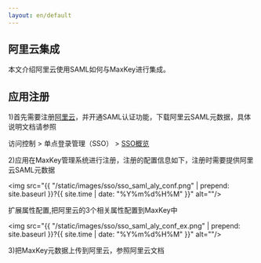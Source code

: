 ```yaml
---
layout: en/default
---
```

<h2>阿里云集成</h2>
本文介绍阿里云使用SAML如何与MaxKey进行集成。

<h2>应用注册</h2>

1)首先需要注册<a href="https://www.aliyun.com/" target="_blank" >阿里云</a>，并开通SAML认证功能，下载阿里云SAML元数据，具体说明文档请参照

访问控制 &gt; 单点登录管理（SSO） &gt; <a href="https://helpcdn.aliyun.com/document_detail/93684.html?spm=a2c4g.11186623.3.2.39a64d7bn76ODT" target="_blank" >SSO概览 </a>


2)应用在MaxKey管理系统进行注册，注册的配置信息如下，注册时需要提供阿里云SAML元数据

<img src="{{ "/static/images/sso/sso_saml_aly_conf.png" | prepend: site.baseurl }}?{{ site.time | date: "%Y%m%d%H%M" }}"  alt=""/>


扩展属性配置,把阿里云的3个相关属性配置到MaxKey中

<img src="{{ "/static/images/sso/sso_saml_aly_conf_ex.png" | prepend: site.baseurl }}?{{ site.time | date: "%Y%m%d%H%M" }}"  alt=""/>

3)把MaxKey元数据上传到阿里云，参照阿里云文档